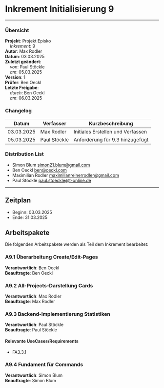# Inkrement Initialisierung 9

---

### Übersicht

**Projekt**: Projekt Episko \
&nbsp;&nbsp;&nbsp;&nbsp;_Inkrement_: 9\
**Autor**: Max Rodler\
**Datum**: 03.03.2025\
**Zuletzt geändert**: \
&nbsp;&nbsp;&nbsp;&nbsp;_von_: Paul Stöckle\
&nbsp;&nbsp;&nbsp;&nbsp;_am_: 05.03.2025\
**Version**: 1 \
**Prüfer**: Ben Oeckl\
**Letzte Freigabe**: \
&nbsp;&nbsp;&nbsp;&nbsp;_durch_: Ben Oeckl\
&nbsp;&nbsp;&nbsp;&nbsp;_am_: 06.03.2025

### Changelog

| Datum      | Verfasser    | Kurzbeschreibung                  |
|------------|--------------|-----------------------------------|
| 03.03.2025 | Max Rodler   | Initiales Erstellen und Verfassen |
| 05.03.2025 | Paul Stöckle | Anforderung für 9.3 hinzugefügt   |

### Distribution List

- Simon Blum <simon21.blum@gmail.com>
- Ben Oeckl <ben@oeckl.com>
- Maximilian Rodler <maximilianreinerrodler@gmail.com>
- Paul Stöckle <paul.stoeckle@t-online.de>

---

## Zeitplan

- Beginn: 03.03.2025
- Ende: 31.03.2025

## Arbeitspakete

Die folgenden Arbeitspakete werden als Teil dem Inkrement bearbeitet:

### A9.1 Überarbeitung Create/Edit-Pages

**Verantwortlich**: Ben Oeckl \
**Beauftragte**: Ben Oeckl

### A9.2 All-Projects-Darstellung Cards

**Verantwortlich**: Max Rodler \
**Beauftragte**: Max Rodler

### A9.3 Backend-Implementierung Statistiken

**Verantwortlich**: Paul Stöckle \
**Beauftragte**: Paul Stöckle

#### Relevante UseCases/Requirements

- FA3.3.1

### A9.4 Fundament für Commands

**Verantwortlich**: Simon Blum \
**Beauftragte**: Simon Blum
